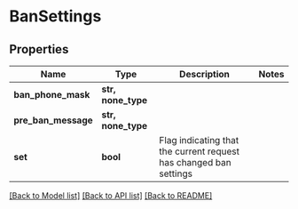 # BanSettings

## Properties
Name | Type | Description | Notes
------------ | ------------- | ------------- | -------------
**ban_phone_mask** | **str, none_type** |  | 
**pre_ban_message** | **str, none_type** |  | 
**set** | **bool** | Flag indicating that the current request has changed ban settings | 

[[Back to Model list]](../README.md#documentation-for-models) [[Back to API list]](../README.md#documentation-for-api-endpoints) [[Back to README]](../README.md)


